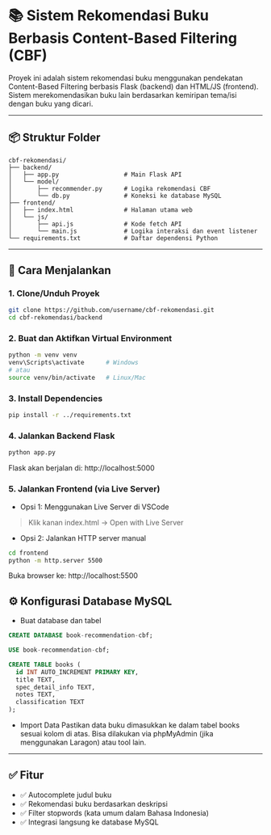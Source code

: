 # 📚 Sistem Rekomendasi Buku Berbasis Content-Based Filtering (CBF)

Proyek ini adalah sistem rekomendasi buku menggunakan pendekatan Content-Based Filtering berbasis Flask (backend) dan HTML/JS (frontend). Sistem merekomendasikan buku lain berdasarkan kemiripan tema/isi dengan buku yang dicari.

---

## 📦 Struktur Folder
```
cbf-rekomendasi/
├── backend/
│   ├── app.py                  # Main Flask API
│   └── model/
│       ├── recommender.py      # Logika rekomendasi CBF
│       └── db.py               # Koneksi ke database MySQL
├── frontend/
│   ├── index.html              # Halaman utama web
│   └── js/
│       ├── api.js              # Kode fetch API
│       └── main.js             # Logika interaksi dan event listener
└── requirements.txt            # Daftar dependensi Python
```

---

## 🚀 Cara Menjalankan

### 1. Clone/Unduh Proyek
```bash
git clone https://github.com/username/cbf-rekomendasi.git
cd cbf-rekomendasi/backend
```

### 2. Buat dan Aktifkan Virtual Environment
```bash
python -m venv venv
venv\Scripts\activate      # Windows
# atau
source venv/bin/activate   # Linux/Mac
```

### 3. Install Dependencies
```bash
pip install -r ../requirements.txt
```


### 4. Jalankan Backend Flask
```bash
python app.py
```

Flask akan berjalan di: http://localhost:5000

### 5. Jalankan Frontend (via Live Server)
- Opsi 1: Menggunakan Live Server di VSCode
> Klik kanan index.html → Open with Live Server
- Opsi 2: Jalankan HTTP server manual
```bash
cd frontend
python -m http.server 5500
```
Buka browser ke: http://localhost:5500

## ⚙️ Konfigurasi Database MySQL
- Buat database dan tabel

```sql
CREATE DATABASE book-recommendation-cbf;

USE book-recommendation-cbf;

CREATE TABLE books (
  id INT AUTO_INCREMENT PRIMARY KEY,
  title TEXT,
  spec_detail_info TEXT,
  notes TEXT,
  classification TEXT
);
```
- Import Data
  Pastikan data buku dimasukkan ke dalam tabel books sesuai kolom di atas. Bisa dilakukan via phpMyAdmin (jika menggunakan Laragon) atau tool lain.

---

## ✅ Fitur
- ✅ Autocomplete judul buku
- ✅ Rekomendasi buku berdasarkan deskripsi
- ✅ Filter stopwords (kata umum dalam Bahasa Indonesia)
- ✅ Integrasi langsung ke database MySQL


